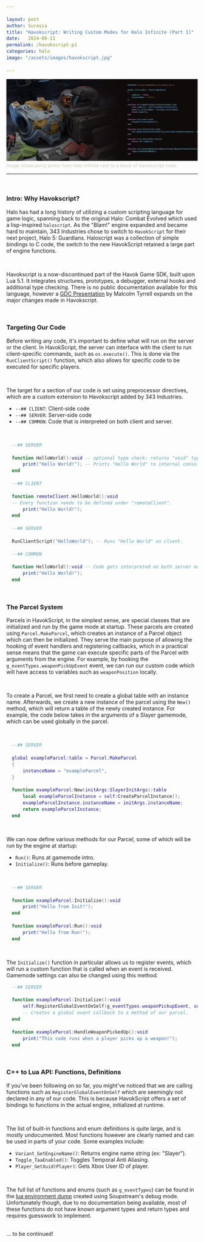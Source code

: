 ```yaml
---

layout: post
author: Surasia
title: "Havokscript: Writing Custom Modes for Halo Infinite (Part 1)"
date:   2024-06-11
permalink: /havokscript-p1
categories: halo
image: "/assets/images/havokscript.jpg"

---
```


![Havokscript Thumbnail](/assets/images/havokscript.jpg)
<span style="font-size:12px;color:#c9c9b5;">
  Image showcasing armor from Halo Infinite next to a block of Havokscript code.
</span>

<hr>
<br>

### Intro: Why Havokscript?

Halo has had a long history of utilizing a custom scripting language for game logic, spanning back to the original Halo: Combat Evolved which used a lisp-inspired `haloscript`. As the "Blam!" engine expanded and became hard to maintain, 343 Industries chose to switch to `HavokScript` for their next project, Halo 5: Guardians. Haloscript was a collection of simple bindings to C code, the switch to the new HavokScript retained a large part of engine functions.

<br>

Havokscript is a now-discontinued part of the Havok Game SDK, built upon Lua 5.1. It integrates structures, prototypes, a debugger, external hooks and additional type checking. There is no public documentation available for this language, however a [GDC Presentation](https://ubm-twvideo01.s3.amazonaws.com/o1/vault/gdc2011/slides/Malcolm_Tyrrell_Programming_EfficientLuaScripting.pdf) by Malcolm Tyrrell expands on the major changes made in Havokscript.

<br>

### Targeting Our Code

Before writing any code, it's important to define what will run on the server or the  client. In HavokScript, the server can interface with the client to run client-specific commands, such as `os.execute()`. This is done via the `RunClientScript()` function, which also allows for specific code to be executed for specific players.

<br>

The target for a section of our code is set using preprocessor directives, which are a custom extension to Havokscript added by 343 Industries.

- `--## CLIENT`: Client-side code
- `--## SERVER`: Server-side code
- `--## COMMON`: Code that is interpreted on both client and server.

<br>

```lua
  --## SERVER

  function HelloWorld():void -- optional type check: returns "void" type.
      print("Hello World!"); -- Prints "Hello World" to internal console.
  end

  --## CLIENT

  function remoteClient.HelloWorld():void 
  -- Every function needs to be defined under "remoteClient".
      print("Hello World!");
  end

  --## SERVER

  RunClientScript("HelloWorld"); -- Runs "Hello World" on client.

  --## COMMON

  function HelloWorld():void -- Code gets interpreted on both server and client.
      print("Hello World!");
  end
```

<br>

### The Parcel System

Parcels in HavokScript, in the simplest sense, are special classes that are initialized and run by the game mode at startup. These parcels are created using `Parcel.MakeParcel`, which creates an instance of a Parcel object which can then be initialized. They serve the main purpose of allowing the hooking of event handlers and registering callbacks, which in a practical sense means that the game can execute specific parts of the Parcel with arguments from the engine. For example, by hooking the `g_eventTypes.weaponPickUpEvent` event, we can run our custom code which will have access to variables such as `weaponPosition` locally.

<br>

To create a Parcel, we first need to create a global table with an instance name. Afterwards, we create a new instance of the parcel using the `New()` method, which will return a table of the newly created instance. For example, the code below takes in the arguments of a Slayer gamemode, which can be used globally in the parcel.

<br>

```lua
  --## SERVER

  global exampleParcel:table = Parcel.MakeParcel
  {
      instanceName = "exampleParcel",
  }

  function exampleParcel:New(initArgs:SlayerInitArgs):table
      local exampleParcelInstance = self:CreateParcelInstance();
      exampleParcelInstance.instanceName = initArgs.instanceName;
      return exampleParcelInstance;
  end
```

<br>

We can now define various methods for our Parcel, some of which will be run by the engine at startup:

- `Run()`: Runs at gamemode intro.
- `Initialize()`: Runs before gameplay.

<br>

```lua
  --## SERVER

  function exampleParcel:Initialize():void
      print("Hello from Init!");
  end

  function exampleParcel:Run():void
      print("Hello from Run!");
  end
```

<br>

The `Initialize()` function in particular allows us to register events, which will run a custom function that is called when an event is received. Gamemode settings can also be changed using this method.

```lua
  --## SERVER

  function exampleParcel:Initialize():void
      self:RegisterGlobalEventOnSelf(g_eventTypes.weaponPickupEvent, self.HandleWeaponPickedUp)
      -- Creates a global event callback to a method of our parcel.
  end

  function exampleParcel:HandleWeaponPickedUp():void
      print("This code runs when a player picks up a weapon!");
  end
```

<br>

### C++ to Lua API: Functions, Definitions
If you've been following on so far, you might've noticed that we are calling functions such as `RegisterGlobalEventOnSelf` which are seemingly not declared in any of our code. This is because HavokScript offers a set of bindings to functions in the actual engine, initialized at runtime.

<br>

The list of built-in functions and enum definitions is quite large, and is mostly undocumented. Most functions however are clearly named and can be used in parts of your code. Some examples include:
- `Variant_GetEngineName()`: Returns engine name string (ex: "Slayer").
- `Toggle_TaaEnabled()`: Toggles Temporal Anti Aliasing.
- `Player_GetXuid(Player)`: Gets Xbox User ID of player.

<br>

The full list of functions and enums (such as `g_eventTypes`) can be found in the [lua environment dump](/assets/env_alphabetical.json) created using Soupstream's debug mode. Unfortunately though, due to no documentation being available, most of these functions do not have known argument types and return types and requires guesswork to implement.

<br>
...
to be continued!